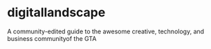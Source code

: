 digitallandscape
================

A community-edited guide to the awesome creative, technology, and business communityof the GTA